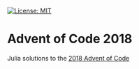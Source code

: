 [![License: MIT](https://img.shields.io/badge/License-MIT-yellow.svg)](https://opensource.org/licenses/MIT)

# Advent of Code 2018

Julia solutions to the [2018 Advent of Code](https://adventofcode.com/2018/)
